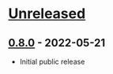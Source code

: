 # [Unreleased]

## [0.8.0] - 2022-05-21
  * Initial public release

[Unreleased]: https://github.com/johnstevenson/pl2303-legacy/compare/0.8.0...HEAD
[0.8.0]: https://github.com/johnstevenson/pl2303-legacy/compare/2ac4a04daa...0.8.0
